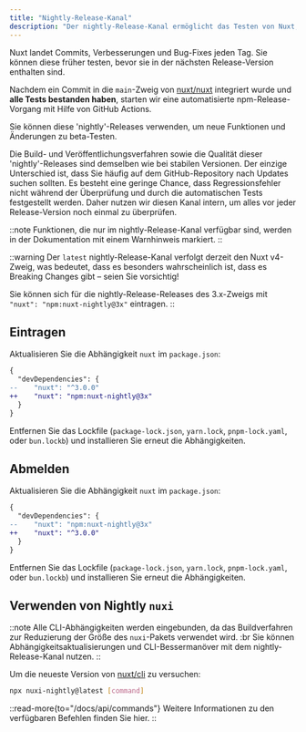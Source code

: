 ```yaml
---
title: "Nightly-Release-Kanal"
description: "Der nightly-Release-Kanal ermöglicht das Testen von Nuxt, der direkt aus den neuesten Commits des Repositorys gebaut wird."
---
```


Nuxt landet Commits, Verbesserungen und Bug-Fixes jeden Tag. Sie können diese früher testen, bevor sie in der nächsten Release-Version enthalten sind.

Nachdem ein Commit in die `main`-Zweig von [nuxt/nuxt](https://github.com/nuxt/nuxt) integriert wurde und **alle Tests bestanden haben**, starten wir eine automatisierte npm-Release-Vorgang mit Hilfe von GitHub Actions.

Sie können diese 'nightly'-Releases verwenden, um neue Funktionen und Änderungen zu beta-Testen.

Die Build- und Veröffentlichungsverfahren sowie die Qualität dieser 'nightly'-Releases sind demselben wie bei stabilen Versionen. Der einzige Unterschied ist, dass Sie häufig auf dem GitHub-Repository nach Updates suchen sollten. Es besteht eine geringe Chance, dass Regressionsfehler nicht während der Überprüfung und durch die automatischen Tests festgestellt werden. Daher nutzen wir diesen Kanal intern, um alles vor jeder Release-Version noch einmal zu überprüfen.

::note
Funktionen, die nur im nightly-Release-Kanal verfügbar sind, werden in der Dokumentation mit einem Warnhinweis markiert.
::

::warning
Der `latest` nightly-Release-Kanal verfolgt derzeit den Nuxt v4-Zweig, was bedeutet, dass es besonders wahrscheinlich ist, dass es Breaking Changes gibt – seien Sie vorsichtig!

Sie können sich für die nightly-Release-Releases des 3.x-Zweigs mit `"nuxt": "npm:nuxt-nightly@3x"` eintragen.
::

## Eintragen

Aktualisieren Sie die Abhängigkeit `nuxt` im `package.json`:

```diff [package.json]
{
  "devDependencies": {
--    "nuxt": "^3.0.0"
++    "nuxt": "npm:nuxt-nightly@3x"
  }
}
```

Entfernen Sie das Lockfile (`package-lock.json`, `yarn.lock`, `pnpm-lock.yaml`, oder `bun.lockb`) und installieren Sie erneut die Abhängigkeiten.

## Abmelden

Aktualisieren Sie die Abhängigkeit `nuxt` im `package.json`:

```diff [package.json]
{
  "devDependencies": {
--    "nuxt": "npm:nuxt-nightly@3x"
++    "nuxt": "^3.0.0"
  }
}
```

Entfernen Sie das Lockfile (`package-lock.json`, `yarn.lock`, `pnpm-lock.yaml`, oder `bun.lockb`) und installieren Sie erneut die Abhängigkeiten.

## Verwenden von Nightly `nuxi`

::note
Alle CLI-Abhängigkeiten werden eingebunden, da das Buildverfahren zur Reduzierung der Größe des `nuxi`-Pakets verwendet wird. :br Sie können Abhängigkeitsaktualisierungen und CLI-Bessermanöver mit dem nightly-Release-Kanal nutzen.
::

Um die neueste Version von [nuxt/cli](https://github.com/nuxt/cli) zu versuchen:

```bash [Terminal]
npx nuxi-nightly@latest [command]
```

::read-more{to="/docs/api/commands"}
Weitere Informationen zu den verfügbaren Befehlen finden Sie hier.
::